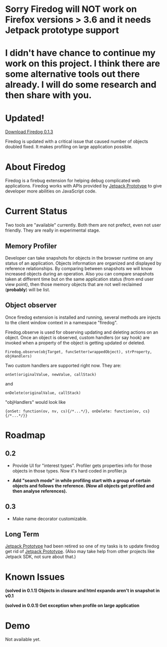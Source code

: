 # Sorry Firedog will NOT work on Firefox versions > 3.6 and it needs Jetpack prototype support #
# I didn't have chance to continue my work on this project. I think there are some alternative tools out there already. I will do some research and then share with you. #

# Updated! #
[Download Firedog 0.1.3](http://code.google.com/p/firedog/downloads/detail?name=firedog-0.1.3.xpi)

Firedog is updated with a critical issue that caused number of objects doubled fixed. It makes profiling on large application possible.

# About Firedog #
Firedog is a firebug extension for helping debug complicated web applications. Firedog works with APIs provided by [Jetpack Prototype](https://jetpack.mozillalabs.com/prototype.html) to give developer more abilities on JavaScript code.

# Current Status #
Two tools are "available" currently. Both them are not prefect, even not user friendly. They are really in experimental stage.

## Memory Profiler ##
Developer can take snapshots for objects in the browser runtime on any status of an application. Objects information are organized and displayed by reference relationships. By comparing between snapshots we will know increased objects during an operation. Also you can compare snapshots taken at different time but on the same application status (from end user view point), then those memory objects that are not well reclaimed (**probably**) will be list.

## Object observer ##
Once firedog extension is installed and running, several methods are injects to the client window context in a namespace "firedog".

Firedog.observe is used for observing updating and deleting actions on an object. Once an object is observed, custom handlers (or say hook) are invoked when a property of the object is getting updated or deleted.

` Firedog.observe(objTarget, funcSetter(wrappedObject), strProperty, objHandlers) `

Two custom handlers are supported right now. They are:

`onSet(originalValue, newValue, callStack)`

and

`onDelete(originalValue, callStack)`

"objHandlers" would look like

` {onSet: function(ov, nv, cs){/*...*/}, onDelete: function(ov, cs}{/*...*/}} `

# Roadmap #
## 0.2 ##
  * Provide UI for "interest types". Profiler gets properties info for those objects in those types. Now it's hard coded in profiler.js

  * **Add "search mode" in while profiling start with a group of certain objects and follows the reference. (Now all objects get profiled and then analyse references).**

## 0.3 ##
  * Make name decorator customizable.
## Long Term ##
[Jetpack Prototype](https://jetpack.mozillalabs.com/prototype.html) had been retired so one of my tasks is to update firedog get rid of [Jetpack Prototype](https://jetpack.mozillalabs.com/prototype.html). (Also may take help from other projects like Jetpack SDK, not sure about that.)

# Known Issues #
**(solved in 0.1.1) Objects in closure and html expando aren't in snapshot in v0.1**

**(solved in 0.0.1) Get exception when profile on large application**

# Demo #
Not available yet.